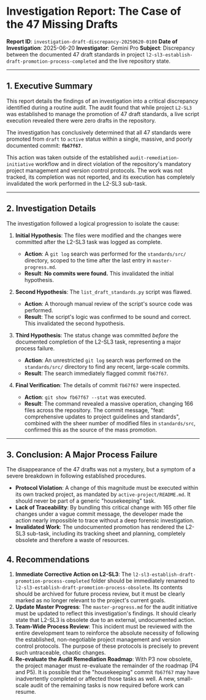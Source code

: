 # Investigation Report: The Case of the 47 Missing Drafts

**Report ID**: `investigation-draft-discrepancy-20250620-0100`
**Date of Investigation**: 2025-06-20
**Investigator**: Gemini Pro
**Subject**: Discrepancy between the documented 47 draft standards in project `l2-sl3-establish-draft-promotion-process-completed` and the live repository state.

---

## 1. Executive Summary

This report details the findings of an investigation into a critical discrepancy identified during a routine audit. The audit found that while project `L2-SL3` was established to manage the promotion of 47 draft standards, a live script execution revealed there were zero drafts in the repository.

The investigation has conclusively determined that all 47 standards were promoted from `draft` to `active` status within a single, massive, and poorly documented commit: **`fb67f67`**.

This action was taken outside of the established `audit-remediation-initiative` workflow and in direct violation of the repository's mandatory project management and version control protocols. The work was not tracked, its completion was not reported, and its execution has completely invalidated the work performed in the L2-SL3 sub-task.

---

## 2. Investigation Details

The investigation followed a logical progression to isolate the cause:

1.  **Initial Hypothesis**: The files were modified and the changes were committed after the L2-SL3 task was logged as complete.
    -   **Action**: A `git log` search was performed for the `standards/src/` directory, scoped to the time after the last entry in `master-progress.md`.
    -   **Result**: **No commits were found.** This invalidated the initial hypothesis.

2.  **Second Hypothesis**: The `list_draft_standards.py` script was flawed.
    -   **Action**: A thorough manual review of the script's source code was performed.
    -   **Result**: The script's logic was confirmed to be sound and correct. This invalidated the second hypothesis.

3.  **Third Hypothesis**: The status change was committed *before* the documented completion of the L2-SL3 task, representing a major process failure.
    -   **Action**: An unrestricted `git log` search was performed on the `standards/src/` directory to find any recent, large-scale commits.
    -   **Result**: The search immediately flagged commit `fb67f67`.

4.  **Final Verification**: The details of commit `fb67f67` were inspected.
    -   **Action**: `git show fb67f67 --stat` was executed.
    -   **Result**: The command revealed a massive operation, changing 166 files across the repository. The commit message, "feat: comprehensive updates to project guidelines and standards", combined with the sheer number of modified files in `standards/src`, confirmed this as the source of the mass promotion.

---

## 3. Conclusion: A Major Process Failure

The disappearance of the 47 drafts was not a mystery, but a symptom of a severe breakdown in following established procedures.

-   **Protocol Violation**: A change of this magnitude must be executed within its own tracked project, as mandated by `active-project/README.md`. It should never be part of a generic "housekeeping" task.
-   **Lack of Traceability**: By bundling this critical change with 165 other file changes under a vague commit message, the developer made the action nearly impossible to trace without a deep forensic investigation.
-   **Invalidated Work**: The undocumented promotion has rendered the L2-SL3 sub-task, including its tracking sheet and planning, completely obsolete and therefore a waste of resources.

## 4. Recommendations

1.  **Immediate Corrective Action on L2-SL3**: The `l2-sl3-establish-draft-promotion-process-completed` folder should be immediately renamed to `l2-sl3-establish-draft-promotion-process-obsolete`. Its contents should be archived for future process review, but it must be clearly marked as no longer relevant to the project's current goals.
2.  **Update Master Progress**: The `master-progress.md` for the audit initiative must be updated to reflect this investigation's findings. It should clearly state that L2-SL3 is obsolete due to an external, undocumented action.
3.  **Team-Wide Process Review**: This incident must be reviewed with the entire development team to reinforce the absolute necessity of following the established, non-negotiable project management and version control protocols. The purpose of these protocols is precisely to prevent such untraceable, chaotic changes.
4.  **Re-evaluate the Audit Remediation Roadmap**: With P3 now obsolete, the project manager must re-evaluate the remainder of the roadmap (P4 and P5). It is possible that the "housekeeping" commit `fb67f67` may have inadvertently completed or affected those tasks as well. A new, small-scale audit of the remaining tasks is now required before work can resume. 